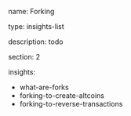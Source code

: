 name: Forking

type: insights-list

description: todo

section: 2

insights:
 - what-are-forks
 - forking-to-create-altcoins
 - forking-to-reverse-transactions
